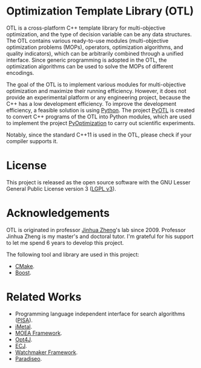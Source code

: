 # Optimization Template Library (OTL)

OTL is a cross-platform C++ template library for multi-objective optimization, and the type of decision variable can be any data structures. The OTL contains various ready-to-use modules (multi-objective optimization problems (MOPs), operators, optimization algorithms, and quality indicators), which can be arbitrarily combined through a unified interface. Since generic programming is adopted in the OTL, the optimization algorithms can be used to solve the MOPs of different encodings.

The goal of the OTL is to implement various modules for multi-objective optimization and maximize their running efficiency. However, it does not provide an experimental platform or any engineering project, because the C++ has a low development efficiency. To improve the development efficiency, a feasible solution is using [Python](http://www.python.org). The project [PyOTL](https://github.com/O-T-L/PyOTL) is created to convert C++ programs of the OTL into Python modules, which are used to implement the project [PyOptimization](https://github.com/O-T-L/PyOptimization) to carry out scientific experiments.

Notably, since the standard C++11 is used in the OTL, please check if your compiler supports it.

# License

This project is released as the open source software with the GNU Lesser General Public License version 3 ([LGPL v3](http://www.gnu.org/licenses/lgpl-3.0.html)).

# Acknowledgements

OTL is originated in professor [Jinhua Zheng](http://daoshi.xtu.edu.cn/index.php?id=725)'s lab since 2009. Professor Jinhua Zheng is my master's and doctoral tutor. I'm grateful for his support to let me spend 6 years to develop this project.

The following tool and library are used in this project:

* [CMake](http://www.cmake.org).
* [Boost](http://www.boost.org).

# Related Works

* Programming language independent interface for search algorithms ([PISA](http://www.tik.ee.ethz.ch/sop/pisa)).
* [jMetal](http://jmetal.sourceforge.net).
* [MOEA Framework](www.moeaframework.org).
* [Opt4J](http://opt4j.sourceforge.net).
* [ECJ](http://cs.gmu.edu/~eclab/projects/ecj).
* [Watchmaker Framework](http://watchmaker.uncommons.org).
* [Paradiseo](http://paradiseo.gforge.inria.fr).